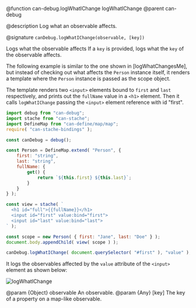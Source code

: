 @function can-debug.logWhatIChange logWhatIChange
@parent can-debug

@description Log what an observable affects.

@signature `canDebug.logWhatIChange(observable, [key])`

Logs what the observable affects If a `key` is provided, logs what the `key` 
of the observable affects.

The following example is similar to the one shown in [logWhatChangesMe], but 
instead of checking out what affects the `Person` instance itself, it renders a
template where the `Person` instance is passed as the scope object.

The template renders two `<input>` elements bound to `first` and `last` respectively,
and prints out the `fullName` value in a `<h1>` element. Then it calls `logWhatIChange`
passing the `<input>` element reference with id "first".

```js
import debug from "can-debug";
import stache from "can-stache";
import DefineMap from "can-define/map/map";
require( "can-stache-bindings" );

const canDebug = debug();

const Person = DefineMap.extend( "Person", {
	first: "string",
	last: "string",
	fullName: {
		get() {
			return `${this.first} ${this.last}`;
		}
	}
} );

const view = stache( `
  <h1 id="full">{{fullName}}</h1>
  <input id="first" value:bind="first">
  <input id="last" value:bind="last">
` );

const scope = new Person( { first: "Jane", last: "Doe" } );
document.body.appendChild( view( scope ) );

canDebug.logWhatIChange( document.querySelector( "#first" ), "value" );
```

It logs the observables affected by the `value` attribute of the `<input>`
element as shown below:

<img class="bit-docs-screenshot" alt="logWhatIChange" src="../node_modules/can-debug/doc/what-i-change.png">

@param {Object} observable An observable.
@param {Any} [key] The key of a property on a map-like observable.
